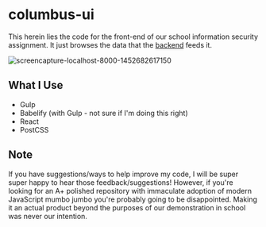 # columbus-ui

This herein lies the code for the front-end of our school information security assignment. It just browses the data that the [backend](https://github.com/project-columbus/backend) feeds it.

![screencapture-localhost-8000-1452682617150](https://cloud.githubusercontent.com/assets/5944973/12293492/e4a8f9c6-ba2e-11e5-884f-2294eca3eea7.png)

## What I Use
- Gulp
- Babelify (with Gulp - not sure if I'm doing this right)
- React
- PostCSS

## Note
If you have suggestions/ways to help improve my code, I will be super super happy to hear those feedback/suggestions! However, if you're looking for an A+ polished repository with immaculate adoption of modern JavaScript mumbo jumbo you're probably going to be disappointed. Making it an actual product beyond the purposes of our demonstration in school was never our intention.
